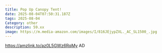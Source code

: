 ```yaml
---
title: Pop Up Canopy Tent!
date: 2025-08-04T07:50:31.187Z
tags: 2025-08-04
Category: other
description: 59.xx
image: https://m.media-amazon.com/images/I/816JEjypZXL._AC_SL1500_.jpg
---
```

https://amzlink.to/az0L5GWz6RqMy
AD
